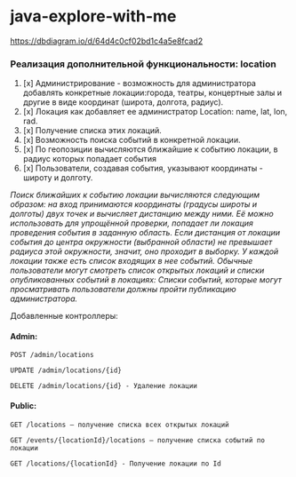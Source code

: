 # java-explore-with-me
https://dbdiagram.io/d/64d4c0cf02bd1c4a5e8fcad2

### Реализация дополнительной функциональности: location
1. [x] Администрирование - возможность для администратора добавлять конкретные локации:города, театры, концертные залы и другие в виде координат (широта, долгота, радиус).
2. [x] Локация как добавляет ее администратор Location: name, lat, lon, rad.
3. [x] Получение списка этих локаций.
4. [x] Возможность поиска событий в конкретной локации.
5. [x] По геопозиции вычисляются ближайшие к событию локации, в радиус которых попадает события
6. [x] Пользователи, создавая события, указывают координаты - широту и долготу.

_Поиск ближайших к событию локации вычисляются следующим образом: на вход принимаются координаты (градусы широты и долготы) двух точек и вычисляет дистанцию между ними.
Её можно использовать для упрощённой проверки, попадает ли локация проведения события в заданную область.
Если дистанция от локации события до центра окружности (выбранной области) не превышает радиуса этой окружности, значит, оно проходит в выборку.
У каждой локации также есть список входящих в нее событий.
Обычные пользователи могут смотреть список открытых локаций и списки опубликованных событий в локациях:
Списки событий, которые могут просматривать пользователи должны пройти публикацию администратора._

Добавленные контроллеры:
#### Admin:
``` POST /admin/locations ```

``` UPDATE /admin/locations/{id} ```

``` DELETE /admin/locations/{id} - Удаление локации ```

#### Public:
``` GET /locations – получение списка всех открытых локаций ```

``` GET /events/{locationId}/locations – получение списка событий по локации ```

``` GET /locations/{locationId} - Получение локации по Id ```
